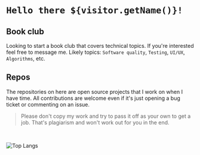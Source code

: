 # `Hello there ${visitor.getName()}!`

## Book club

Looking to start a book club that covers technical topics. If you're interested feel free to message me. Likely topics: `Software quality`, `Testing`, `UI/UX`, `Algorithms`, etc.

## Repos

The repositories on here are open source projects that I work on when I have time. All contributions are welcome even if it's just opening a bug ticket or commenting on an issue.

> Please don't copy my work and try to pass it off as your own to get a job. That's plagiarism and won't work out for you in the end.

<br />

![Top Langs](https://github-readme-stats.vercel.app/api/top-langs/?username=erikherbranson&layout=compact)
